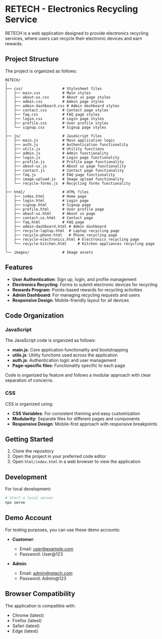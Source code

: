 # RETECH - Electronics Recycling Service

RETECH is a web application designed to provide electronics recycling services, where users can recycle their electronic devices and earn rewards.

## Project Structure

The project is organized as follows:

```
RETECH/
│
├── css/                  # Stylesheet files
│   ├── main.css          # Main styles 
│   ├── about-us.css      # About us page styles
│   ├── admin.css         # Admin page styles
│   ├── admin-dashboard.css # Admin dashboard styles
│   ├── contact.css       # Contact page styles
│   ├── faq.css           # FAQ page styles
│   ├── login.css         # Login page styles
│   ├── profile.css       # User profile styles
│   └── signup.css        # Signup page styles
│
├── js/                   # JavaScript files
│   ├── main.js           # Main application logic
│   ├── auth.js           # Authentication functionality
│   ├── utils.js          # Utility functions
│   ├── admin.js          # Admin functionality
│   ├── login.js          # Login page functionality
│   ├── profile.js        # Profile page functionality
│   ├── about-us.js       # About us page functionality
│   ├── contact.js        # Contact page functionality
│   ├── faq.js            # FAQ page functionality
│   ├── image-upload.js   # Image upload functionality
│   └── recycle-forms.js  # Recycling forms functionality
│
├── html/                 # HTML files
│   ├── index.html        # Home page
│   ├── login.html        # Login page
│   ├── signup.html       # Signup page
│   ├── profile.html      # User profile page
│   ├── about-us.html     # About us page
│   ├── contact-us.html   # Contact page
│   ├── faq.html          # FAQ page
│   ├── admin-dashboard.html # Admin dashboard
│   ├── recycle-laptop.html  # Laptop recycling page
│   ├── recycle-phone.html   # Phone recycling page
│   ├── recycle-electronics.html # Electronics recycling page
│   └── recycle-kitchen.html     # Kitchen appliances recycling page
│
└── images/               # Image assets
```

## Features

- **User Authentication**: Sign up, login, and profile management
- **Electronics Recycling**: Forms to submit electronic devices for recycling
- **Rewards Program**: Points-based rewards for recycling activities
- **Admin Dashboard**: For managing recycling requests and users
- **Responsive Design**: Mobile-friendly layout for all devices

## Code Organization

### JavaScript

The JavaScript code is organized as follows:

- **main.js**: Core application functionality and bootstrapping
- **utils.js**: Utility functions used across the application
- **auth.js**: Authentication logic and user management
- **Page-specific files**: Functionality specific to each page

Code is organized by feature and follows a modular approach with clear separation of concerns.

### CSS

CSS is organized using:

- **CSS Variables**: For consistent theming and easy customization
- **Modularity**: Separate files for different pages and components
- **Responsive Design**: Mobile-first approach with responsive breakpoints

## Getting Started

1. Clone the repository
2. Open the project in your preferred code editor
3. Open `html/index.html` in a web browser to view the application

## Development

For local development:

```bash
# Start a local server
npx serve
```

## Demo Account

For testing purposes, you can use these demo accounts:

- **Customer**: 
  - Email: user@example.com
  - Password: User@123

- **Admin**:
  - Email: admin@retech.com
  - Password: Admin@123

## Browser Compatibility

The application is compatible with:
- Chrome (latest)
- Firefox (latest)
- Safari (latest)
- Edge (latest) 